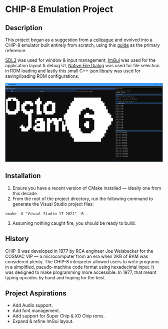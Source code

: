 # CHIP-8 Emulation Project
## Description
This project began as a suggestion from a [colleague](https://github.com/MoltenMoustache/CHIP-8/tree/master) and evolved into a CHIP-8 emulator built entirely from scratch, using this [guide](https://tobiasvl.github.io/blog/write-a-chip-8-emulator/) as the primary reference.

[SDL3](https://github.com/libsdl-org/SDL) was used for window & input management, [ImGui](https://github.com/ocornut/imgui) was used for the application layout & debug UI, [Native File Dialog](https://github.com/mlabbe/nativefiledialog) was used for file selection in ROM loading and lastly this small C++ [json library](https://github.com/nlohmann/json) was used for saving/loading ROM configurations.

![](demo.gif)

## Installation
1. Ensure you have a recent version of CMake installed — ideally one from this decade.
2. From the root of the project directory, run the following command to generate the Visual Studio project files:
```
cmake -G "Visual Studio 17 2022" -B .
```
3. Assuming nothing caught fire, you should be ready to build.

## History
CHIP-8 was developed in 1977 by RCA engineer Joe Weisbecker for the COSMAC VIP — a microcomputer from an era when 2KB of RAM was considered plenty.
The CHIP-8 interpreter allowed users to write programs in a simplified, pseudo-machine code format using hexadecimal input.
It was designed to make programming more accessible. In 1977, that meant typing opcodes by hand and hoping for the best.

## Project Aspirations
- Add Audio support.
- Add font management.
- Add support for Super Chip & XO Chip roms.
- Expand & refine ImGui layout.
